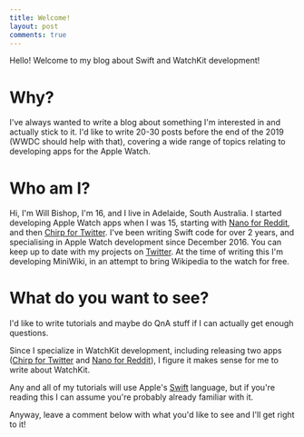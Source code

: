 ```yaml
---
title: Welcome!
layout: post
comments: true
---
```


Hello! Welcome to my blog about Swift and WatchKit development!

# Why?

I've always wanted to write a blog about something I'm interested in and actually stick to it. I'd like to write 20-30 posts before the end of the 2019 (WWDC should help with that), covering a wide range of topics relating to developing apps for the Apple Watch.

# Who am I?

Hi, I'm Will Bishop, I'm 16, and I live in Adelaide, South Australia. I started developing Apple Watch apps when I was 15, starting with [Nano for Reddit](https://itunes.apple.com/us/app/nano-for-reddit/id1344097185?ls=1&mt=8), and then [Chirp for Twitter](https://itunes.apple.com/us/app/chirp-for-twitter/id1397430041?mt=8&ign-mpt=uo%3D4). I've been writing Swift code for over 2 years, and specialising in Apple Watch development since December 2016. You can keep up to date with my projects on [Twitter](https://twitter.com/WillRBishop). At the time of writing this I'm developing MiniWiki, in an attempt to bring Wikipedia to the watch for free.

# What do you want to see?

I'd like to write tutorials and maybe do QnA stuff if I can actually get enough questions. 

Since I specialize in WatchKit development, including releasing two apps ([Chirp for Twitter](https://itunes.apple.com/us/app/chirp-for-twitter/id1397430041?mt=8) and [Nano for Reddit](https://itunes.apple.com/us/app/nano-for-reddit/id1344097185?ls=1&mt=8)), I figure it makes sense for me to write about WatchKit.

Any and all of my tutorials will use Apple's [Swift](https://developer.apple.com/swift/) language, but if you're reading this I can assume you're probably already familiar with it.

Anyway, leave a comment below with what you'd like to see and I'll get right to it!